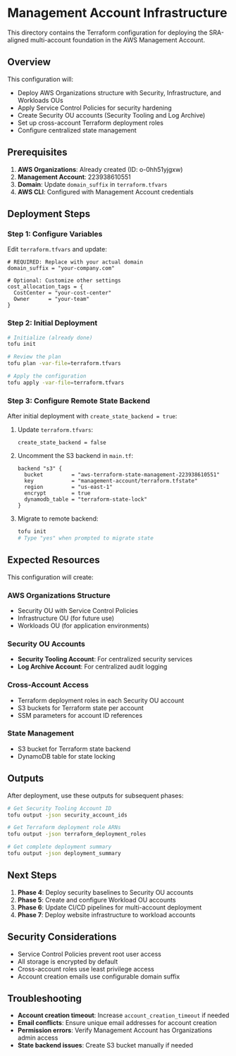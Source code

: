 # Management Account Infrastructure

This directory contains the Terraform configuration for deploying the SRA-aligned multi-account foundation in the AWS Management Account.

## Overview

This configuration will:
- Deploy AWS Organizations structure with Security, Infrastructure, and Workloads OUs
- Apply Service Control Policies for security hardening
- Create Security OU accounts (Security Tooling and Log Archive)
- Set up cross-account Terraform deployment roles
- Configure centralized state management

## Prerequisites

1. **AWS Organizations**: Already created (ID: o-0hh51yjgxw)
2. **Management Account**: 223938610551
3. **Domain**: Update `domain_suffix` in `terraform.tfvars`
4. **AWS CLI**: Configured with Management Account credentials

## Deployment Steps

### Step 1: Configure Variables

Edit `terraform.tfvars` and update:
```hcl
# REQUIRED: Replace with your actual domain
domain_suffix = "your-company.com"

# Optional: Customize other settings
cost_allocation_tags = {
  CostCenter = "your-cost-center"
  Owner      = "your-team"
}
```

### Step 2: Initial Deployment

```bash
# Initialize (already done)
tofu init

# Review the plan
tofu plan -var-file=terraform.tfvars

# Apply the configuration
tofu apply -var-file=terraform.tfvars
```

### Step 3: Configure Remote State Backend

After initial deployment with `create_state_backend = true`:

1. Update `terraform.tfvars`:
   ```hcl
   create_state_backend = false
   ```

2. Uncomment the S3 backend in `main.tf`:
   ```hcl
   backend "s3" {
     bucket         = "aws-terraform-state-management-223938610551"
     key            = "management-account/terraform.tfstate"
     region         = "us-east-1"
     encrypt        = true
     dynamodb_table = "terraform-state-lock"
   }
   ```

3. Migrate to remote backend:
   ```bash
   tofu init
   # Type "yes" when prompted to migrate state
   ```

## Expected Resources

This configuration will create:

### AWS Organizations Structure
- Security OU with Service Control Policies
- Infrastructure OU (for future use)
- Workloads OU (for application environments)

### Security OU Accounts
- **Security Tooling Account**: For centralized security services
- **Log Archive Account**: For centralized audit logging

### Cross-Account Access
- Terraform deployment roles in each Security OU account
- S3 buckets for Terraform state per account
- SSM parameters for account ID references

### State Management
- S3 bucket for Terraform state backend
- DynamoDB table for state locking

## Outputs

After deployment, use these outputs for subsequent phases:

```bash
# Get Security Tooling Account ID
tofu output -json security_account_ids

# Get Terraform deployment role ARNs
tofu output -json terraform_deployment_roles

# Get complete deployment summary
tofu output -json deployment_summary
```

## Next Steps

1. **Phase 4**: Deploy security baselines to Security OU accounts
2. **Phase 5**: Create and configure Workload OU accounts
3. **Phase 6**: Update CI/CD pipelines for multi-account deployment
4. **Phase 7**: Deploy website infrastructure to workload accounts

## Security Considerations

- Service Control Policies prevent root user access
- All storage is encrypted by default
- Cross-account roles use least privilege access
- Account creation emails use configurable domain suffix

## Troubleshooting

- **Account creation timeout**: Increase `account_creation_timeout` if needed
- **Email conflicts**: Ensure unique email addresses for account creation
- **Permission errors**: Verify Management Account has Organizations admin access
- **State backend issues**: Create S3 bucket manually if needed